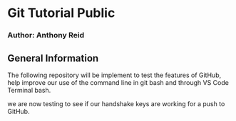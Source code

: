 # Git Tutorial Public
### Author: Anthony Reid

## General Information
The following repository will be implement to test the features of GitHub, help improve our use of the command line in git bash and through VS Code Terminal bash.

we are now testing to see if our handshake keys are working for a push to GitHub.
